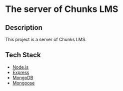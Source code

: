 # The server of Chunks LMS

## Description

This project is a server of Chunks LMS.

## Tech Stack

- [Node.js](https://nodejs.org/)
- [Express](https://expressjs.com/)
- [MongoDB](https://www.mongodb.com/)
- [Mongoose](https://mongoosejs.com/)
